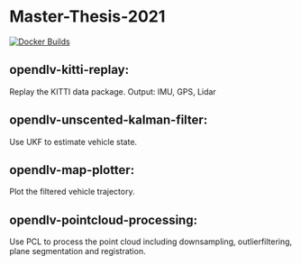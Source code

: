 # Master-Thesis-2021
[![Docker Builds](https://github.com/LYON-WANG/Master-Thesis-2021/actions/workflows/main.yml/badge.svg)](https://github.com/LYON-WANG/Master-Thesis-2021/actions/workflows/main.yml)

## opendlv-kitti-replay:

Replay the KITTI data package. Output: IMU, GPS, Lidar

## opendlv-unscented-kalman-filter:

Use UKF to estimate vehicle state.

## opendlv-map-plotter:

Plot the filtered vehicle trajectory.

## opendlv-pointcloud-processing:

Use PCL to process the point cloud including downsampling, outlierfiltering, plane segmentation and registration.
